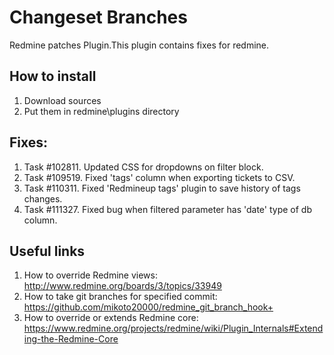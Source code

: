# Changeset Branches
Redmine patches Plugin.This plugin contains fixes for redmine.

## How to install
1. Download sources
2. Put them in redmine\plugins directory

## Fixes:
1. Task #102811. Updated CSS for dropdowns on filter block.
2. Task #109519. Fixed 'tags' column when exporting tickets to CSV.
3. Task #110311. Fixed 'Redmineup tags' plugin to save history of tags changes.
4. Task #111327. Fixed bug when filtered parameter has 'date' type of db column.

## Useful links
1. How to override Redmine views: http://www.redmine.org/boards/3/topics/33949
2. How to take git branches for specified commit: https://github.com/mikoto20000/redmine_git_branch_hook+
3. How to override or extends Redmine core: https://www.redmine.org/projects/redmine/wiki/Plugin_Internals#Extending-the-Redmine-Core 
